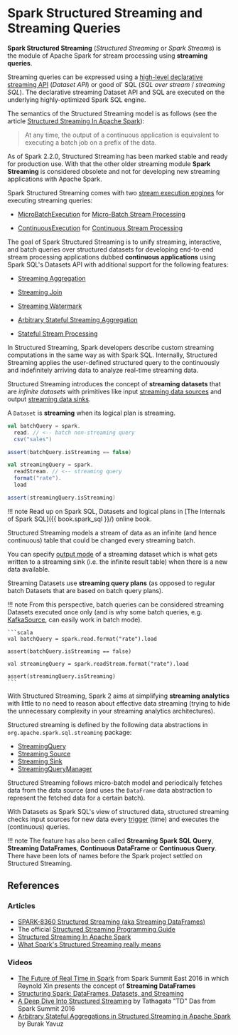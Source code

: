 # Spark Structured Streaming and Streaming Queries

**Spark Structured Streaming** (_Structured Streaming_ or _Spark Streams_) is the module of Apache Spark for stream processing using **streaming queries**.

Streaming queries can be expressed using a [high-level declarative streaming API](operators/) (_Dataset API_) or good ol' SQL (_SQL over stream_ / _streaming SQL_). The declarative streaming Dataset API and SQL are executed on the underlying highly-optimized Spark SQL engine.

The semantics of the Structured Streaming model is as follows (see the article [Structured Streaming In Apache Spark](https://databricks.com/blog/2016/07/28/structured-streaming-in-apache-spark.html)):

> At any time, the output of a continuous application is equivalent to executing a batch job on a prefix of the data.

As of Spark 2.2.0, Structured Streaming has been marked stable and ready for production use. With that the other older streaming module **Spark Streaming** is considered obsolete and not for developing new streaming applications with Apache Spark.

Spark Structured Streaming comes with two [stream execution engines](StreamExecution.md) for executing streaming queries:

* [MicroBatchExecution](micro-batch-execution/MicroBatchExecution.md) for [Micro-Batch Stream Processing](micro-batch-execution/index.md)

* [ContinuousExecution](continuous-execution/ContinuousExecution.md) for [Continuous Stream Processing](continuous-execution/index.md)

The goal of Spark Structured Streaming is to unify streaming, interactive, and batch queries over structured datasets for developing end-to-end stream processing applications dubbed **continuous applications** using Spark SQL's Datasets API with additional support for the following features:

* [Streaming Aggregation](streaming-aggregation/index.md)

* [Streaming Join](streaming-join/index.md)

* [Streaming Watermark](watermark/index.md)

* [Arbitrary Stateful Streaming Aggregation](arbitrary-stateful-streaming-aggregation/index.md)

* [Stateful Stream Processing](stateful-stream-processing/index.md)

In Structured Streaming, Spark developers describe custom streaming computations in the same way as with Spark SQL. Internally, Structured Streaming applies the user-defined structured query to the continuously and indefinitely arriving data to analyze real-time streaming data.

Structured Streaming introduces the concept of **streaming datasets** that are _infinite datasets_ with primitives like input [streaming data sources](Source.md) and output [streaming data sinks](Sink.md).

A `Dataset` is **streaming** when its logical plan is streaming.

```scala
val batchQuery = spark.
  read. // <-- batch non-streaming query
  csv("sales")

assert(batchQuery.isStreaming == false)

val streamingQuery = spark.
  readStream. // <-- streaming query
  format("rate").
  load

assert(streamingQuery.isStreaming)
```

!!! note
    Read up on Spark SQL, Datasets and logical plans in [The Internals of Spark SQL]({{ book.spark_sql }}/) online book.

Structured Streaming models a stream of data as an infinite (and hence continuous) table that could be changed every streaming batch.

You can specify [output mode](OutputMode.md) of a streaming dataset which is what gets written to a streaming sink (i.e. the infinite result table) when there is a new data available.

Streaming Datasets use **streaming query plans** (as opposed to regular batch Datasets that are based on batch query plans).

!!! note
    From this perspective, batch queries can be considered streaming Datasets executed once only (and is why some batch queries, e.g. [KafkaSource](datasources/kafka/KafkaSource.md), can easily work in batch mode).

    ```scala
    val batchQuery = spark.read.format("rate").load

    assert(batchQuery.isStreaming == false)

    val streamingQuery = spark.readStream.format("rate").load

    assert(streamingQuery.isStreaming)
    ```

With Structured Streaming, Spark 2 aims at simplifying **streaming analytics** with little to no need to reason about effective data streaming (trying to hide the unnecessary complexity in your streaming analytics architectures).

Structured streaming is defined by the following data abstractions in `org.apache.spark.sql.streaming` package:

* [StreamingQuery](StreamingQuery.md)
* [Streaming Source](Source.md)
* [Streaming Sink](Sink.md)
* [StreamingQueryManager](StreamingQueryManager.md)

Structured Streaming follows micro-batch model and periodically fetches data from the data source (and uses the `DataFrame` data abstraction to represent the fetched data for a certain batch).

With Datasets as Spark SQL's view of structured data, structured streaming checks input sources for new data every [trigger](Trigger.md) (time) and executes the (continuous) queries.

!!! note
    The feature has also been called **Streaming Spark SQL Query**, **Streaming DataFrames**, **Continuous DataFrame** or **Continuous Query**. There have been lots of names before the Spark project settled on Structured Streaming.

## References

### Articles

* [SPARK-8360 Structured Streaming (aka Streaming DataFrames)](https://issues.apache.org/jira/browse/SPARK-8360)
* The official [Structured Streaming Programming Guide](http://spark.apache.org/docs/latest/structured-streaming-programming-guide.html)
* [Structured Streaming In Apache Spark](https://databricks.com/blog/2016/07/28/structured-streaming-in-apache-spark.html)
* [What Spark's Structured Streaming really means](http://www.infoworld.com/article/3052924/analytics/what-sparks-structured-streaming-really-means.html)

### Videos

* [The Future of Real Time in Spark](https://youtu.be/oXkxXDG0gNk) from Spark Summit East 2016 in which Reynold Xin presents the concept of **Streaming DataFrames**
* [Structuring Spark: DataFrames, Datasets, and Streaming](https://youtu.be/i7l3JQRx7Qw?t=19m15s)
* [A Deep Dive Into Structured Streaming](https://youtu.be/rl8dIzTpxrI) by Tathagata "TD" Das from Spark Summit 2016
* [Arbitrary Stateful Aggregations in Structured Streaming in Apache Spark](https://youtu.be/rl8dIzTpxrI) by Burak Yavuz
